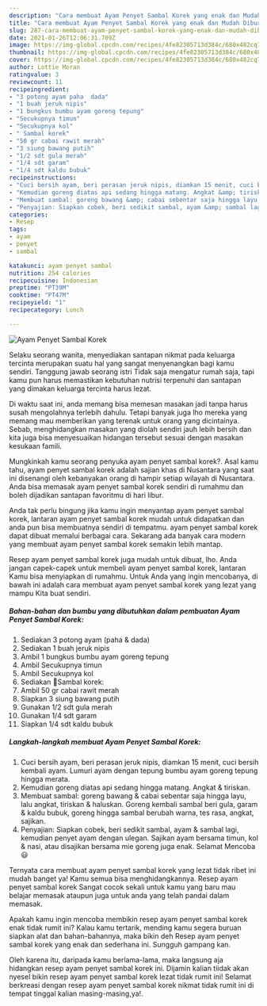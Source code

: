 ```yaml
---
description: "Cara membuat Ayam Penyet Sambal Korek yang enak dan Mudah Dibuat"
title: "Cara membuat Ayam Penyet Sambal Korek yang enak dan Mudah Dibuat"
slug: 287-cara-membuat-ayam-penyet-sambal-korek-yang-enak-dan-mudah-dibuat
date: 2021-01-26T12:06:31.709Z
image: https://img-global.cpcdn.com/recipes/4fe82305713d384c/680x482cq70/ayam-penyet-sambal-korek-foto-resep-utama.jpg
thumbnail: https://img-global.cpcdn.com/recipes/4fe82305713d384c/680x482cq70/ayam-penyet-sambal-korek-foto-resep-utama.jpg
cover: https://img-global.cpcdn.com/recipes/4fe82305713d384c/680x482cq70/ayam-penyet-sambal-korek-foto-resep-utama.jpg
author: Lottie Moran
ratingvalue: 3
reviewcount: 11
recipeingredient:
- "3 potong ayam paha  dada"
- "1 buah jeruk nipis"
- "1 bungkus bumbu ayam goreng tepung"
- "Secukupnya timun"
- "Secukupnya kol"
- " Sambal korek"
- "50 gr cabai rawit merah"
- "3 siung bawang putih"
- "1/2 sdt gula merah"
- "1/4 sdt garam"
- "1/4 sdt kaldu bubuk"
recipeinstructions:
- "Cuci bersih ayam, beri perasan jeruk nipis, diamkan 15 menit, cuci bersih kembali ayam. Lumuri ayam dengan tepung bumbu ayam goreng tepung hingga merata."
- "Kemudian goreng diatas api sedang hingga matang. Angkat &amp; tiriskan."
- "Membuat sambal: goreng bawang &amp; cabai sebentar saja hingga layu, lalu angkat, tiriskan &amp; haluskan. Goreng kembali sambal beri gula, garam &amp; kaldu bubuk, goreng hingga sambal berubah warna, tes rasa, angkat, sajikan."
- "Penyajian: Siapkan cobek, beri sedikit sambal, ayam &amp; sambal lagi, kemudian penyet ayam dengan ulegan. Sajikan ayam bersama timun, kol &amp; nasi, atau disajikan bersama mie goreng juga enak. Selamat Mencoba 😃"
categories:
- Resep
tags:
- ayam
- penyet
- sambal

katakunci: ayam penyet sambal 
nutrition: 254 calories
recipecuisine: Indonesian
preptime: "PT39M"
cooktime: "PT47M"
recipeyield: "1"
recipecategory: Lunch

---
```



![Ayam Penyet Sambal Korek](https://img-global.cpcdn.com/recipes/4fe82305713d384c/680x482cq70/ayam-penyet-sambal-korek-foto-resep-utama.jpg)

Selaku seorang wanita, menyediakan santapan nikmat pada keluarga tercinta merupakan suatu hal yang sangat menyenangkan bagi kamu sendiri. Tanggung jawab seorang istri Tidak saja mengatur rumah saja, tapi kamu pun harus memastikan kebutuhan nutrisi terpenuhi dan santapan yang dimakan keluarga tercinta harus lezat.

Di waktu  saat ini, anda memang bisa memesan masakan jadi tanpa harus susah mengolahnya terlebih dahulu. Tetapi banyak juga lho mereka yang memang mau memberikan yang terenak untuk orang yang dicintainya. Sebab, menghidangkan masakan yang diolah sendiri jauh lebih bersih dan kita juga bisa menyesuaikan hidangan tersebut sesuai dengan masakan kesukaan famili. 



Mungkinkah kamu seorang penyuka ayam penyet sambal korek?. Asal kamu tahu, ayam penyet sambal korek adalah sajian khas di Nusantara yang saat ini disenangi oleh kebanyakan orang di hampir setiap wilayah di Nusantara. Anda bisa memasak ayam penyet sambal korek sendiri di rumahmu dan boleh dijadikan santapan favoritmu di hari libur.

Anda tak perlu bingung jika kamu ingin menyantap ayam penyet sambal korek, lantaran ayam penyet sambal korek mudah untuk didapatkan dan anda pun bisa membuatnya sendiri di tempatmu. ayam penyet sambal korek dapat dibuat memalui berbagai cara. Sekarang ada banyak cara modern yang membuat ayam penyet sambal korek semakin lebih mantap.

Resep ayam penyet sambal korek juga mudah untuk dibuat, lho. Anda jangan capek-capek untuk membeli ayam penyet sambal korek, lantaran Kamu bisa menyiapkan di rumahmu. Untuk Anda yang ingin mencobanya, di bawah ini adalah cara membuat ayam penyet sambal korek yang lezat yang mampu Kita buat sendiri.

<!--inarticleads1-->

##### Bahan-bahan dan bumbu yang dibutuhkan dalam pembuatan Ayam Penyet Sambal Korek:

1. Sediakan 3 potong ayam (paha &amp; dada)
1. Sediakan 1 buah jeruk nipis
1. Ambil 1 bungkus bumbu ayam goreng tepung
1. Ambil Secukupnya timun
1. Ambil Secukupnya kol
1. Sediakan  🍥Sambal korek:
1. Ambil 50 gr cabai rawit merah
1. Siapkan 3 siung bawang putih
1. Gunakan 1/2 sdt gula merah
1. Gunakan 1/4 sdt garam
1. Siapkan 1/4 sdt kaldu bubuk




<!--inarticleads2-->

##### Langkah-langkah membuat Ayam Penyet Sambal Korek:

1. Cuci bersih ayam, beri perasan jeruk nipis, diamkan 15 menit, cuci bersih kembali ayam. Lumuri ayam dengan tepung bumbu ayam goreng tepung hingga merata.
1. Kemudian goreng diatas api sedang hingga matang. Angkat &amp; tiriskan.
1. Membuat sambal: goreng bawang &amp; cabai sebentar saja hingga layu, lalu angkat, tiriskan &amp; haluskan. Goreng kembali sambal beri gula, garam &amp; kaldu bubuk, goreng hingga sambal berubah warna, tes rasa, angkat, sajikan.
1. Penyajian: Siapkan cobek, beri sedikit sambal, ayam &amp; sambal lagi, kemudian penyet ayam dengan ulegan. Sajikan ayam bersama timun, kol &amp; nasi, atau disajikan bersama mie goreng juga enak. Selamat Mencoba 😃




Ternyata cara membuat ayam penyet sambal korek yang lezat tidak ribet ini mudah banget ya! Kamu semua bisa menghidangkannya. Resep ayam penyet sambal korek Sangat cocok sekali untuk kamu yang baru mau belajar memasak ataupun juga untuk anda yang telah pandai dalam memasak.

Apakah kamu ingin mencoba membikin resep ayam penyet sambal korek enak tidak rumit ini? Kalau kamu tertarik, mending kamu segera buruan siapkan alat dan bahan-bahannya, maka bikin deh Resep ayam penyet sambal korek yang enak dan sederhana ini. Sungguh gampang kan. 

Oleh karena itu, daripada kamu berlama-lama, maka langsung aja hidangkan resep ayam penyet sambal korek ini. Dijamin kalian tiidak akan nyesel bikin resep ayam penyet sambal korek lezat tidak rumit ini! Selamat berkreasi dengan resep ayam penyet sambal korek nikmat tidak rumit ini di tempat tinggal kalian masing-masing,ya!.

